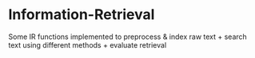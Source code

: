 # Information-Retrieval
Some IR functions implemented to preprocess &amp; index raw text + search text using different methods + evaluate retrieval

